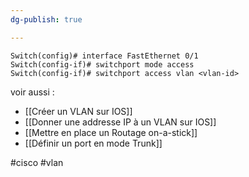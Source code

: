 ```yaml
---
dg-publish: true

---
```


```
Switch(config)# interface FastEthernet 0/1
Switch(config-if)# switchport mode access
Switch(config-if)# switchport access vlan <vlan-id>
```

voir aussi :
- [[Créer un VLAN sur IOS]]
- [[Donner une addresse IP à un VLAN sur IOS]]
- [[Mettre en place un Routage on-a-stick]]
- [[Définir un port en mode Trunk]]

#cisco #vlan